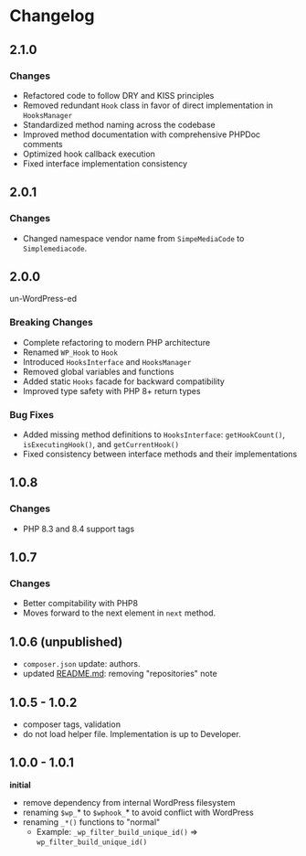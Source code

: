 # Changelog

## 2.1.0

### Changes
- Refactored code to follow DRY and KISS principles
- Removed redundant `Hook` class in favor of direct implementation in `HooksManager`
- Standardized method naming across the codebase
- Improved method documentation with comprehensive PHPDoc comments
- Optimized hook callback execution
- Fixed interface implementation consistency

## 2.0.1

### Changes
- Changed namespace vendor name from `SimpeMediaCode` to `Simplemediacode`.


## 2.0.0

un-WordPress-ed
### Breaking Changes
- Complete refactoring to modern PHP architecture
- Renamed `WP_Hook` to `Hook`
- Introduced `HooksInterface` and `HooksManager`
- Removed global variables and functions
- Added static `Hooks` facade for backward compatibility
- Improved type safety with PHP 8+ return types

### Bug Fixes
- Added missing method definitions to `HooksInterface`: `getHookCount()`, `isExecutingHook()`, and `getCurrentHook()`
- Fixed consistency between interface methods and their implementations

## 1.0.8
### Changes
- PHP 8.3 and 8.4 support tags

## 1.0.7
### Changes
- Better compitability with PHP8
- Moves forward to the next element in `next` method.

## 1.0.6 (unpublished)

- `composer.json` update: authors.
- updated [README.md](./README.md): removing "repositories" note

## 1.0.5 - 1.0.2

 - composer tags, validation
 - do not load helper file. Implementation is up to Developer.
 
## 1.0.0 - 1.0.1

**initial**

- remove dependency from internal WordPress filesystem
- renaming `$wp_`* to `$wphook_`* to avoid conflict with WordPress 
- renaming `_*()` functions to "normal"
    - Example: `_wp_filter_build_unique_id()` => `wp_filter_build_unique_id()`